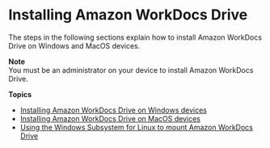 # Installing Amazon WorkDocs Drive<a name="drive_install"></a>

The steps in the following sections explain how to install Amazon WorkDocs Drive on Windows and MacOS devices\. 

**Note**  
You must be an administrator on your device to install Amazon WorkDocs Drive\.

**Topics**
+ [Installing Amazon WorkDocs Drive on Windows devices](install-wdd-windows.md)
+ [Installing Amazon WorkDocs Drive on MacOS devices](install-wdd-mac.md)
+ [Using the Windows Subsystem for Linux to mount Amazon WorkDocs Drive](mount-linux.md)